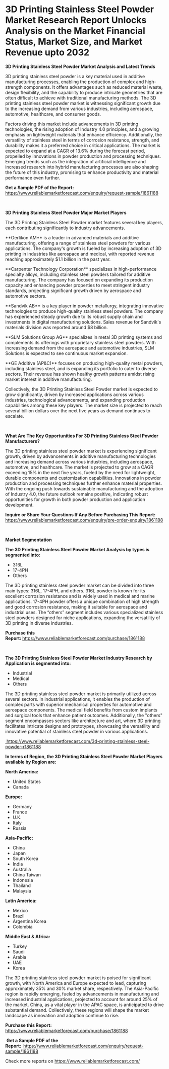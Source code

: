 <p><h1>3D Printing Stainless Steel Powder Market Research Report Unlocks Analysis on the Market Financial Status, Market Size, and Market Revenue upto 2032</h1></p><p><strong>3D Printing Stainless Steel Powder Market Analysis and Latest Trends</strong></p>
<p><p>3D printing stainless steel powder is a key material used in additive manufacturing processes, enabling the production of complex and high-strength components. It offers advantages such as reduced material waste, design flexibility, and the capability to produce intricate geometries that are often difficult to achieve with traditional manufacturing methods. The 3D printing stainless steel powder market is witnessing significant growth due to the increasing demand from various industries, including aerospace, automotive, healthcare, and consumer goods.</p><p>Factors driving this market include advancements in 3D printing technologies, the rising adoption of Industry 4.0 principles, and a growing emphasis on lightweight materials that enhance efficiency. Additionally, the versatility of stainless steel in terms of corrosion resistance, strength, and durability makes it a preferred choice in critical applications. The market is expected to expand at a CAGR of 13.6% during the forecast period, propelled by innovations in powder production and processing techniques. Emerging trends such as the integration of artificial intelligence and increased research into hybrid manufacturing processes are also shaping the future of this industry, promising to enhance productivity and material performance even further.</p></p>
<p><strong>Get a Sample PDF of the Report:&nbsp;</strong> <a href="https://www.reliablemarketforecast.com/enquiry/request-sample/1861188?utm_campaign=2472&utm_medium=2&utm_source=Github&utm_content=ia&utm_term=03042025&utm_id=3d-printing-stainless-steel-powder">https://www.reliablemarketforecast.com/enquiry/request-sample/1861188</a></p>
<p>&nbsp;</p>
<p><strong>3D Printing Stainless Steel Powder Major Market Players</strong></p>
<p><p>The 3D Printing Stainless Steel Powder market features several key players, each contributing significantly to industry advancements. </p><p>**Oerlikon AM** is a leader in advanced materials and additive manufacturing, offering a range of stainless steel powders for various applications. The company's growth is fueled by increasing adoption of 3D printing in industries like aerospace and medical, with reported revenue reaching approximately $1.1 billion in the past year.</p><p>**Carpenter Technology Corporation** specializes in high-performance specialty alloys, including stainless steel powders tailored for additive manufacturing. The company has focused on expanding its production capacity and enhancing powder properties to meet stringent industry standards, projecting significant growth driven by aerospace and automotive sectors.</p><p>**Sandvik AB** is a key player in powder metallurgy, integrating innovative technologies to produce high-quality stainless steel powders. The company has experienced steady growth due to its robust supply chain and investments in digital manufacturing solutions. Sales revenue for Sandvik's materials division was reported around $8 billion.</p><p>**SLM Solutions Group AG** specializes in metal 3D printing systems and complements its offerings with proprietary stainless steel powders. With increasing demand from the aerospace and automotive industries, SLM Solutions is expected to see continuous market expansion.</p><p>**GE Additive (AP&C)** focuses on producing high-quality metal powders, including stainless steel, and is expanding its portfolio to cater to diverse sectors. Their revenue has shown healthy growth patterns amidst rising market interest in additive manufacturing.</p><p>Collectively, the 3D Printing Stainless Steel Powder market is expected to grow significantly, driven by increased applications across various industries, technological advancements, and expanding production capabilities among these key players. The market size is projected to reach several billion dollars over the next five years as demand continues to escalate.</p></p>
<p>&nbsp;</p>
<p><strong>What Are The Key Opportunities For 3D Printing Stainless Steel Powder Manufacturers?</strong></p>
<p><p>The 3D printing stainless steel powder market is experiencing significant growth, driven by advancements in additive manufacturing technologies and increasing demand across various industries, including aerospace, automotive, and healthcare. The market is projected to grow at a CAGR exceeding 15% in the next five years, fueled by the need for lightweight, durable components and customization capabilities. Innovations in powder production and processing techniques further enhance material properties. With the ongoing push towards sustainable manufacturing and the adoption of Industry 4.0, the future outlook remains positive, indicating robust opportunities for growth in both powder production and application development.</p></p>
<p><strong>Inquire or Share Your Questions If Any Before Purchasing This Report:</strong> <a href="https://www.reliablemarketforecast.com/enquiry/pre-order-enquiry/1861188?utm_campaign=2472&utm_medium=2&utm_source=Github&utm_content=ia&utm_term=03042025&utm_id=3d-printing-stainless-steel-powder">https://www.reliablemarketforecast.com/enquiry/pre-order-enquiry/1861188</a></p>
<p>&nbsp;</p>
<p><strong>Market Segmentation</strong></p>
<p><strong>The 3D Printing Stainless Steel Powder Market Analysis by types is segmented into:</strong></p>
<p><ul><li>316L</li><li>17-4PH</li><li>Others</li></ul></p>
<p><p>The 3D printing stainless steel powder market can be divided into three main types: 316L, 17-4PH, and others. 316L powder is known for its excellent corrosion resistance and is widely used in medical and marine applications. 17-4PH powder offers a unique combination of high strength and good corrosion resistance, making it suitable for aerospace and industrial uses. The “others” segment includes various specialized stainless steel powders designed for niche applications, expanding the versatility of 3D printing in diverse industries.</p></p>
<p><strong>Purchase this Report:&nbsp;</strong><a href="https://www.reliablemarketforecast.com/purchase/1861188?utm_campaign=2472&utm_medium=2&utm_source=Github&utm_content=ia&utm_term=03042025&utm_id=3d-printing-stainless-steel-powder">https://www.reliablemarketforecast.com/purchase/1861188</a></p>
<p>&nbsp;</p>
<p><strong>The 3D Printing Stainless Steel Powder Market Industry Research by Application is segmented into:</strong></p>
<p><ul><li>Industrial</li><li>Medical</li><li>Others</li></ul></p>
<p><p>The 3D printing stainless steel powder market is primarily utilized across several sectors. In industrial applications, it enables the production of complex parts with superior mechanical properties for automotive and aerospace components. The medical field benefits from custom implants and surgical tools that enhance patient outcomes. Additionally, the "others" segment encompasses sectors like architecture and art, where 3D printing facilitates intricate designs and prototypes, showcasing the versatility and innovative potential of stainless steel powder in various applications.</p></p>
<p><a href="https://www.reliablemarketforecast.com/3d-printing-stainless-steel-powder-r1861188?utm_campaign=2472&utm_medium=2&utm_source=Github&utm_content=ia&utm_term=03042025&utm_id=3d-printing-stainless-steel-powder">&nbsp;https://www.reliablemarketforecast.com/3d-printing-stainless-steel-powder-r1861188</a></p>
<p><strong>In terms of Region, the 3D Printing Stainless Steel Powder Market Players available by Region are:</strong></p>
<p>
    <p> <strong> North America: </strong>
        <ul>
            <li>United States</li>
            <li>Canada</li>
        </ul>
        </p> 
    <p> <strong> Europe: </strong>
        <ul>
            <li>Germany</li>
            <li>France</li>
            <li>U.K.</li>
            <li>Italy</li>
            <li>Russia</li>
        </ul>
        </p> 
    <p> <strong> Asia-Pacific: </strong>
        <ul>
            <li>China</li>
            <li>Japan</li>
            <li>South Korea</li>
            <li>India</li>
            <li>Australia</li>
            <li>China Taiwan</li>
            <li>Indonesia</li>
            <li>Thailand</li>
            <li>Malaysia</li>
        </ul>
        </p> 
    <p> <strong> Latin America: </strong>
        <ul>
            <li>Mexico</li>
            <li>Brazil</li>
            <li>Argentina Korea</li>
            <li>Colombia</li>
        </ul>
        </p> 
    <p> <strong> Middle East & Africa: </strong>
        <ul>
            <li>Turkey</li>
            <li>Saudi</li>
            <li>Arabia</li>
            <li>UAE</li>
            <li>Korea</li>
        </ul>
    </p>
    </p>
<p><p>The 3D printing stainless steel powder market is poised for significant growth, with North America and Europe expected to lead, capturing approximately 35% and 30% market share, respectively. The Asia-Pacific region is rapidly emerging, fueled by advancements in manufacturing and increased industrial applications, projected to account for around 25% of the market. China, as a vital player in the APAC space, is anticipated to drive substantial demand. Collectively, these regions will shape the market landscape as innovation and adoption continue to rise.</p></p>
<p><strong>Purchase this Report: </strong><a href="https://www.reliablemarketforecast.com/purchase/1861188?utm_campaign=2472&utm_medium=2&utm_source=Github&utm_content=ia&utm_term=03042025&utm_id=3d-printing-stainless-steel-powder">https://www.reliablemarketforecast.com/purchase/1861188</a></p>
<p>&nbsp;<strong>Get a Sample PDF of the Report:&nbsp;&nbsp;</strong><a href="https://www.reliablemarketforecast.com/enquiry/request-sample/1861188?utm_campaign=2472&utm_medium=2&utm_source=Github&utm_content=ia&utm_term=03042025&utm_id=3d-printing-stainless-steel-powder">https://www.reliablemarketforecast.com/enquiry/request-sample/1861188</a></p>
<p><strong></strong></p>
<p>Check more reports on <a href="https://www.reliablemarketforecast.com/?utm_campaign=2472&utm_medium=2&utm_source=Github&utm_content=ia&utm_term=03042025&utm_id=3d-printing-stainless-steel-powder">https://www.reliablemarketforecast.com/</a></p>
